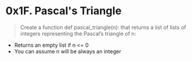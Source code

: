 # 0x1F. Pascal's Triangle
> Create a function def pascal_triangle(n): that returns a list of lists of integers representing the Pascal’s triangle of n:

* Returns an empty list if n <= 0
* You can assume n will be always an integer